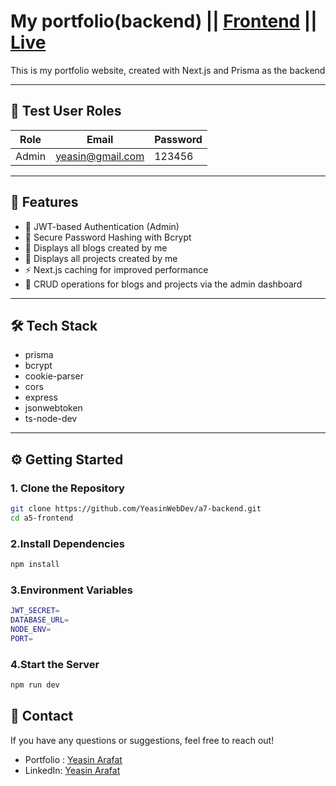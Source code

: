 # My portfolio(backend) || [Frontend](https://github.com/YeasinWebDev/a7-frontend) || [Live](https://a7-backend-sepia.vercel.app)    

This is my portfolio website, created with Next.js and Prisma as the backend  

---
## 👥 Test User Roles

| Role  | Email                    | Password |
|-------|--------------------------|----------|
| Admin | yeasin@gmail.com         | 123456   |
---

## 🚀 Features

- 🔐 JWT-based Authentication (Admin)
- 🧂 Secure Password Hashing with Bcrypt
- 📝 Displays all blogs created by me
- 💼 Displays all projects created by me
- ⚡ Next.js caching for improved performance
- 🧭 CRUD operations for blogs and projects via the admin dashboard



---

## 🛠️ Tech Stack

- prisma
- bcrypt
- cookie-parser
- cors
- express
- jsonwebtoken
- ts-node-dev
---  


## ⚙️ Getting Started

### 1. Clone the Repository

```bash
git clone https://github.com/YeasinWebDev/a7-backend.git
cd a5-frontend
```

### 2.Install Dependencies

```bash
npm install
```

### 3.Environment Variables

```bash
JWT_SECRET=
DATABASE_URL=
NODE_ENV=
PORT=
```

### 4.Start the Server

```bash
npm run dev
```


## 📧 Contact
If you have any questions or suggestions, feel free to reach out!  

* Portfolio : [Yeasin Arafat](https://yeasin-arafat-portfolio.netlify.app)
* LinkedIn: [Yeasin Arafat](https://www.linkedin.com/in/yeasinarafat121)
